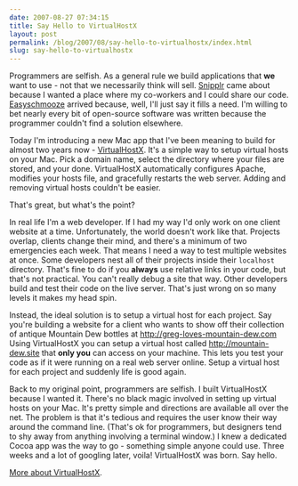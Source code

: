 ```yaml
---
date: 2007-08-27 07:34:15
title: Say Hello to VirtualHostX
layout: post
permalink: /blog/2007/08/say-hello-to-virtualhostx/index.html
slug: say-hello-to-virtualhostx
---
```

Programmers are selfish. As a general rule we build applications that __we__
want to use - not that we necessarily think will sell.
[Snipplr](http://snipplr.com) came about because I wanted a place where my
co-workers and I could share our code. [Easyschmooze](http://easyschmooze.com)
arrived because, well, I'll just say it fills a need. I'm willing to bet
nearly every bit of open-source software was written because the programmer
couldn't find a solution elsewhere.

Today I'm introducing a new Mac app that I've been meaning to build for almost
two years now - [VirtualHostX](http://clickontyler.com/virtualhostx/). It's a
simple way to setup virtual hosts on your Mac. Pick a domain name, select the
directory where your files are stored, and your done. VirtualHostX
automatically configures Apache, modifies your hosts file, and gracefully
restarts the web server. Adding and removing virtual hosts couldn't be easier.

That's great, but what's the point?

In real life I'm a web developer. If I had my way I'd only work on one client
website at a time. Unfortunately, the world doesn't work like that. Projects
overlap, clients change their mind, and there's a minimum of two emergencies
each week. That means I need a way to test multiple websites at once. Some
developers nest all of their projects inside their `localhost`
directory. That's fine to do if you __always__ use relative links in your
code, but that's not practical. You can't really debug a site that way. Other
developers build and test their code on the live server. That's just wrong on
so many levels it makes my head spin.

Instead, the ideal solution is to setup a virtual host for each project. Say
you're building a website for a client who wants to show off their collection
of antique Mountain Dew bottles at http://greg-loves-mountain-dew.com Using
VirtualHostX you can setup a virtual host called http://mountain-dew.site that
__only you__ can access on your machine. This lets you test your code as if it
were running on a real web server online. Setup a virtual host for each
project and suddenly life is good again.

Back to my original point, programmers are selfish. I built VirtualHostX
because I wanted it. There's no black magic involved in setting up virtual
hosts on your Mac. It's pretty simple and directions are available all over
the net. The problem is that it's tedious and requires the user know their way
around the command line. (That's ok for programmers, but designers tend to shy
away from anything involving a terminal window.) I knew a dedicated Cocoa app
was the way to go - something simple anyone could use. Three weeks and a lot
of googling later, voila! VirtualHostX was born. Say hello.

[More about VirtualHostX](http://clickontyler.com/virtualhostx/).